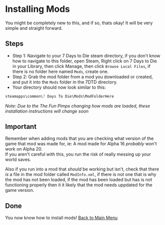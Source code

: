 # Installing Mods
You might be completely new to this, and if so, thats okay! It will be very simple and straight forward.   
## Steps
+ Step 1: Navigate to your 7 Days to Die steam directory, if you don't know how to navigate to this folder, open Steam, Right click on 7 Days to Die in your Library, then click Manage, then click `Browse Local Files`, if there is no folder here named `Mods`, create one.     
+ Step 2: Grab the mod folder from a mod you downloaded or created, and put it into the `Mods` folder in the 7DTD directory.
+ Your directory should now look similar to this:   
```c
steamapps\common\7 Days To Die\Mods\ModFolderHere
```   
*Note: Due to the The Fun Pimps changing how mods are loaded, these installation instructions will change soon*    
## Important
Remember when adding mods that you are checking what version of the game that mod was made for, ie: A mod made for Alpha 16 _probably_ won't work on Alpha 20.   
If you aren't careful with this, you run the risk of really messing up your world saves.    

Also if you run into a mod that _should_ be working but isn't, check that there *is* a file in the mod folder called `ModInfo.xml`, if there is not one that is why the mod has not been loaded, if the mod has been loaded but has is not functioning properly then it it likely that the mod needs uppdated for the game version.    

## Done
You now know how to install mods!
[Back to Main Menu](../../main/README.md)

